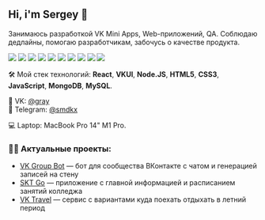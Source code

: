 ## Hi, i'm Sergey 👋

Занимаюсь разработкой VK Mini Apps, Web-приложений, QA. Соблюдаю дедлайны, помогаю разработчикам, забочусь о качестве продукта.

<img src="https://img.shields.io/badge/React-61DAFB?style=for-the-badge&logo=React&logoColor=black"/> <img src="https://img.shields.io/badge/VKUI-0077FF?style=for-the-badge&logo=VK&logoColor=white"/> <img src="https://img.shields.io/badge/Node.js-339933?style=for-the-badge&logo=Node.js&logoColor=white"/> <img src="https://img.shields.io/badge/HTML5-E34F26?style=for-the-badge&logo=HTML5&logoColor=white"/> <img src="https://img.shields.io/badge/CSS3-1572B6?style=for-the-badge&logo=CSS3&logoColor=white"/> <img src="https://img.shields.io/badge/JavaScript-F7DF1E?style=for-the-badge&logo=JavaScript&logoColor=black"/> <img src="https://img.shields.io/badge/MongoDB-47A248?style=for-the-badge&logo=MongoDB&logoColor=white"/> <img src="https://img.shields.io/badge/MySQL-4479A1?style=for-the-badge&logo=MySQL&logoColor=white"/> <img src="https://img.shields.io/badge/Jira-0052CC?style=for-the-badge&logo=Jira&logoColor=white"/> <img src="https://img.shields.io/badge/Trello-0052CC?style=for-the-badge&logo=Trello&logoColor=white"/>

🛠️ Мой стек технологий: **React**, **VKUI**, **Node.JS**, **HTML5**, **CSS3**, **JavaScript**, **MongoDB**, **MySQL**.  

👋 VK: [@gray](https://vk.com/id214477552)  
💬 Telegram: [@smdkx](https://t.me/smdkx)

💻 Laptop: MacBook Pro 14" M1 Pro.

### 👨‍💻 Актуальные проекты:

- [VK Group Bot](https://github.com/smdkx/vk-group-bot) — бот для сообщества ВКонтакте с чатом и генерацией записей на стену
- [SKT Go](https://github.com/smdkx/vkminiapps-skt-go) — приложение с главной информацией и расписанием занятий колледжа
- [VK Travel](https://github.com/smdkx/vkminiapps-vk-travel) — сервис с вариантами куда поехать отдыхать в летний период

